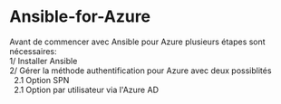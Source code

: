 # Ansible-for-Azure

Avant de commencer avec Ansible pour Azure plusieurs étapes sont nécessaires:<br/>
1/ Installer Ansible<br/>
2/ Gérer la méthode authentification pour Azure avec deux possiblités<br/>
    &nbsp;&nbsp;2.1 Option SPN<br/>
    &nbsp;&nbsp;2.1 Option par utilisateur via l'Azure AD<br/>


